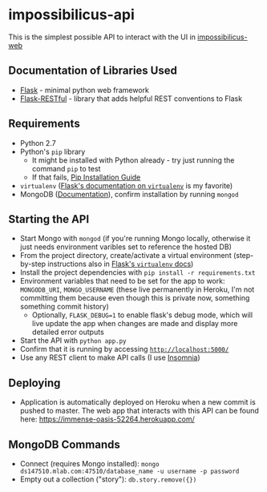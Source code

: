 # impossibilicus-api
This is the simplest possible API to interact with the UI in [impossibilicus-web](https://github.com/mef79/impossibilicus-web)

## Documentation of Libraries Used
- [Flask](http://flask.pocoo.org/) - minimal python web framework
- [Flask-RESTful](https://flask-restful.readthedocs.io/en/0.3.5/) - library that adds helpful REST conventions to Flask

## Requirements
- Python 2.7
- Python's `pip` library
  - It might be installed with Python already - try just running the command `pip` to test
  - If that fails, [Pip Installation Guide](https://pip.pypa.io/en/stable/installing/)
- `virtualenv` ([Flask's documentation on `virtualenv`](http://flask.pocoo.org/docs/0.12/installation/) is my favorite)
- MongoDB ([Documentation](https://docs.mongodb.com/manual/installation/)), confirm installation by running `mongod`

## Starting the API
- Start Mongo with `mongod` (if you're running Mongo locally, otherwise it just needs environment varibles set to reference the hosted DB)
- From the project directory, create/activate a virtual environment (step-by-step instructions also in [Flask's `virtualenv` docs](http://flask.pocoo.org/docs/0.12/installation/))
- Install the project dependencies with `pip install -r requirements.txt`
- Environment variables that need to be set for the app to work: `MONGODB_URI`, `MONGO_USERNAME` (these live permanently in Heroku, I'm not committing them because even though this is private now, something something commit history)
  - Optionally, `FLASK_DEBUG=1` to enable flask's debug mode, which will live update the app when changes are made and display more detailed error outputs
- Start the API with `python app.py`
- Confirm that it is running by accessing [`http://localhost:5000/`](http://localhost:5000/)
- Use any REST client to make API calls (I use [Insomnia](https://insomnia.rest/))

## Deploying
- Application is automatically deployed on Heroku when a new commit is pushed to master. The web app that interacts with this API can be found here: https://immense-oasis-52264.herokuapp.com/

## MongoDB Commands
- Connect (requires Mongo installed): `mongo ds147510.mlab.com:47510/database_name -u username -p password`
- Empty out a collection ("story"): `db.story.remove({})`
